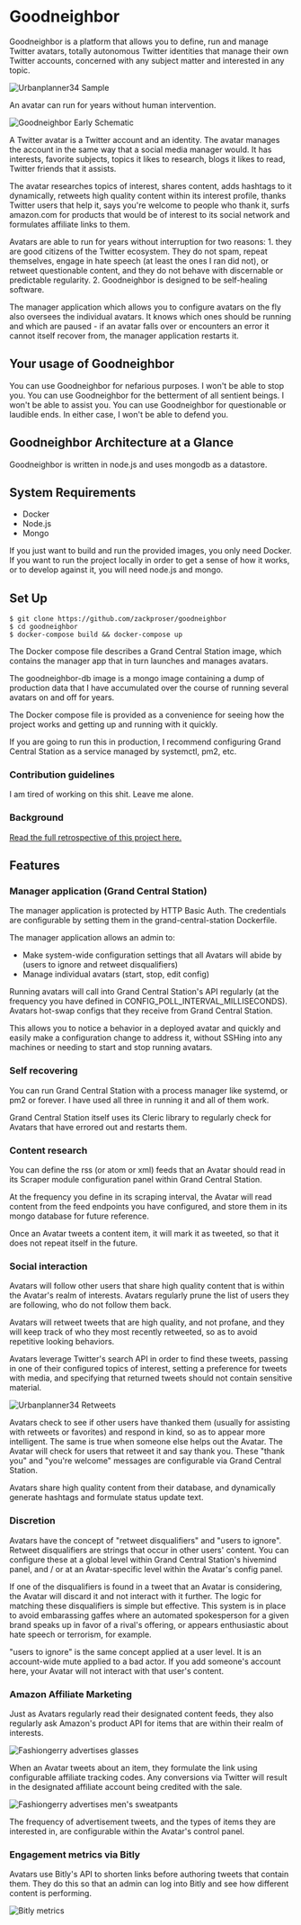 # Goodneighbor

Goodneighbor is a platform that allows you to define, run and manage Twitter avatars, totally autonomous Twitter identities that manage their own Twitter accounts, concerned with any subject matter and interested in any topic.

![Urbanplanner34 Sample](docs/urbanplanner34-4.png)

An avatar can run for years without human intervention.

![Goodneighbor Early Schematic](docs/Goodneighbor-schematic.png)

A Twitter avatar is a Twitter account and an identity. The avatar manages the account in the same way that a social media manager would. It has interests, favorite subjects, topics it likes to research, blogs it likes to read, Twitter friends that it assists.

The avatar researches topics of interest, shares content, adds hashtags to it dynamically, retweets high quality content within its interest profile, thanks Twitter users that help it, says you're welcome to people who thank it, surfs amazon.com for products that would be of interest to its social network and formulates affiliate links to them.

Avatars are able to run for years without interruption for two reasons: 1. they are good citizens of the Twitter ecosystem. They do not spam, repeat themselves, engage in hate speech (at least the ones I ran did not), or retweet questionable content, and they do not behave with discernable or predictable regularity. 2. Goodneighbor is designed to be self-healing software.

The manager application which allows you to configure avatars on the fly also oversees the individual avatars. It knows which ones should be running and which are paused - if an avatar falls over or encounters an error it cannot itself recover from, the manager application restarts it.

## Your usage of Goodneighbor

You can use Goodneighbor for nefarious purposes. I won't be able to stop you. You can use Goodneighbor for the betterment of all sentient beings. I won't be able to assist you. You can use Goodneighbor for questionable or laudible ends. In either case, I won't be able to defend you.

## Goodneighbor Architecture at a Glance ##

Goodneighbor is written in node.js and uses mongodb as a datastore.

## System Requirements

* Docker
* Node.js
* Mongo

If you just want to build and run the provided images, you only need Docker. If you want to run the project locally in order to get a sense of how it works, or to develop against it, you will need node.js and mongo.

## Set Up

```
$ git clone https://github.com/zackproser/goodneighbor
$ cd goodneighbor
$ docker-compose build && docker-compose up
```

The Docker compose file describes a Grand Central Station image, which contains the manager app that in turn launches and manages avatars.

The goodneighbor-db image is a mongo image containing a dump of production data that I have accumulated over the course of running several avatars on and off for years.

The Docker compose file is provided as a convenience for seeing how the project works and getting up and running with it quickly.

If you are going to run this in production, I recommend configuring Grand Central Station as a service managed by systemctl, pm2, etc.

### Contribution guidelines ###

I am tired of working on this shit. Leave me alone.

### Background

[Read the full retrospective of this project here.](https://www.zackproser.com/blog/article/I-Open-Sourced-My-Twitter-AI-Platform-Goodneighbor)

## Features

### Manager application (Grand Central Station)

The manager application is protected by HTTP Basic Auth. The credentials are configurable by setting them in the grand-central-station Dockerfile.

The manager application allows an admin to:

* Make system-wide configuration settings that all Avatars will abide by (users to ignore and retweet disqualifiers)
* Manage individual avatars (start, stop, edit config)

Running avatars will call into Grand Central Station's API regularly (at the frequency you have defined in CONFIG_POLL_INTERVAL_MILLISECONDS). Avatars hot-swap configs that they receive from Grand Central Station.

This allows you to notice a behavior in a deployed avatar and quickly and easily make a configuration change to address it, without SSHing into any machines or needing to start and stop running avatars.

### Self recovering

You can run Grand Central Station with a process manager like systemd, or pm2 or forever. I have used all three in running it and all of them work.

Grand Central Station itself uses its Cleric library to regularly check for Avatars that have errored out and restarts them.

### Content research

You can define the rss (or atom or xml) feeds that an Avatar should read in its Scraper module configuration panel within Grand Central Station.

At the frequency you define in its scraping interval, the Avatar will read content from the feed endpoints you have configured, and store them in its mongo database for future reference.

Once an Avatar tweets a content item, it will mark it as tweeted, so that it does not repeat itself in the future.

### Social interaction

Avatars will follow other users that share high quality content that is within the Avatar's realm of interests. Avatars regularly prune the list of users they are following, who do not follow them back.

Avatars will retweet tweets that are high quality, and not profane, and they will keep track of who they most recently retweeted, so as to avoid repetitive looking behaviors.

Avatars leverage Twitter's search API in order to find these tweets, passing in one of their configured topics of interest, setting a preference for tweets with media, and specifying that returned tweets should not contain sensitive material.

![Urbanplanner34 Retweets](docs/urbanplanner34-5.png)

Avatars check to see if other users have thanked them (usually for assisting with retweets or favorites) and respond in kind, so as to appear more intelligent. The same is true when someone else helps out the Avatar. The Avatar will check for users that retweet it and say thank you. These "thank you" and "you're welcome" messages are configurable via Grand Central Station.

Avatars share high quality content from their database, and dynamically generate hashtags and formulate status update text.

### Discretion

Avatars have the concept of "retweet disqualifiers" and "users to ignore". Retweet disqualifiers are strings that occur in other users' content. You can configure these at a global level within Grand Central Station's hivemind panel, and / or at an Avatar-specific level within the Avatar's config panel.

If one of the disqualifiers is found in a tweet that an Avatar is considering, the Avatar will discard it and not interact with it further. The logic for matching these disqualifiers is simple but effective. This system is in place to avoid embarassing gaffes where an automated spokesperson for a given brand speaks up in favor of a rival's offering, or appears enthusiastic about hate speech or terrorism, for example.

"users to ignore" is the same concept applied at a user level. It is an account-wide mute applied to a bad actor. If you add someone's account here, your Avatar will not interact with that user's content.

### Amazon Affiliate Marketing

Just as Avatars regularly read their designated content feeds, they also regularly ask Amazon's product API for items that are within their realm of interests.

![Fashiongerry advertises glasses](docs/fashiongerry-2.png)

When an Avatar tweets about an item, they formulate the link using configurable affiliate tracking codes. Any conversions via Twitter will result in the designated affiliate account being credited with the sale.

![Fashiongerry advertises men's sweatpants](docs/fashiongerry-1.png)

The frequency of advertisement tweets, and the types of items they are interested in, are configurable within the Avatar's control panel.

### Engagement metrics via Bitly

Avatars use Bitly's API to shorten links before authoring tweets that contain them. They do this so that an admin can log into Bitly and see how different content is performing.

![Bitly metrics](docs/bitly-metrics.png)